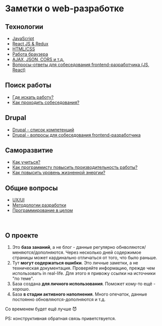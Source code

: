 # Заметки о web-разработке #

## Технологии ##
- [JavaScript](/Pages/Interview%20questions%20-%20JS.md)
- [React JS & Redux](/Pages/Interview%20questions%20-%20React%20JS.md)
- [HTML/CSS](/Pages/Interview%20%20questions%20-%20HTML-CSS.md)
- [Работа браузера](/Pages/Browser.md)
- [AJAX, JSON, CORS и т.д.](/Pages/Ajax.md)
- [Вопросы-ответы для собеседования frontend-разработчика (JS, React)](/Pages/Interview%20questions%20-%20Questions.md)

## Поиск работы ##
- [Где искать работу?](/Pages/HR-company.md)
- [Как проходить собеседования?](/Pages/Interview%20-%20notes.md)

## Drupal ##
- [Drupal - список компетенций](/Pages/List%20of%20competencies%20-%20Drupal.md)
- [Drupal - вопросы для собеседования frontend-разработчика](/Pages/Interview%20questions%20-%20Drupal%207-8.md)

## Саморазвитие ##
- [Как учиться?](/Pages/Learning.md)
- [Как программисту повысить производительность работы?](https://raw.githubusercontent.com/Legmo/notes/master/Productivity%20increase.png)
- [Как повысить уровень жизненной энергии?](/Pages/Energy.md)

## Общие вопросы ##
- [UX/UI](/Pages/Interview%20questions%20-%20UX-UI.md)
- [Методологии разработки](/Pages/Methodology.md)
- [Программирование в целом](/Pages/Interview%20questions%20-%20Programming.md)

<br>

## О проекте ##
1) Это **база зананий**, а не блог  - данные регулярно обнволяются/меняются/дополняются. Через несколько дней содержимое страницы может кардинально отличаться от того, что было раньше.<br>
1) Тут **могут содержаться ошибки**. Это личные заметки, а не техническая документация. Проверяйте информацию, прежде чем использовать in real-life. Для этого я привожу ссылки на источники "по теме".<br>
1) База создана **для личного использования**. Поможет кому-то ещё - хорошо.<br>
1) База **в стадии активного наполнения**. Много опечаток, данные постоянно обновляются-дополняются и т.д. 

Со временем будет ещё лучше :smiling_imp: 

PS: конструктивная обратная связь приветствуется.

